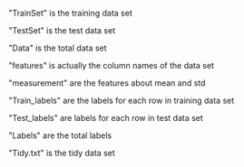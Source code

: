 "TrainSet"  is the training data set

"TestSet"  is the test data set

"Data"  is the total data set

"features" is actually the column names of the data set

"measurement" are the features about mean and std

"Train_labels" are the labels for each row in training data set

"Test_labels" are labels for each row in test data set

"Labels" are the total labels

"Tidy.txt" is the tidy data set

